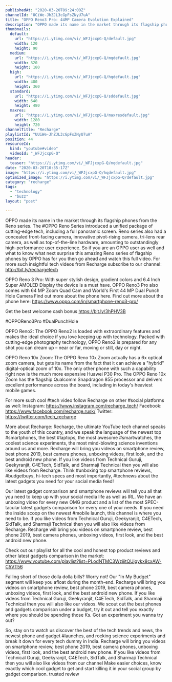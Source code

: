 ```yaml
---
publishedAt: "2020-03-20T09:24:00Z"
channelId: "UCiWe-JhZJL3cGpFsZNyU7uA"
title: "OPPO Reno3 Pro: 44MP Camera Evolution Explained"
description: "OPPO made its name in the market through its flagship phones from the Reno series. The #OPPO \nReno Series introduced a unified package of cutting-edge tech, including a full panoramic screen. Reno series also had a concealed front-facing camera, innovative pivot-rising camera, tri-lens rear camera, as well as top-of-the-line hardware, amounting to outstandingly high-performance user experience. \nSo if you are an OPPO user as well and what to know what next surprise this amazing Reno series of flagship phones by OPPO has for you then go ahead and watch this full video. For more such insightful tech videos from Recharge subscribe to our channel: http://bit.ly/rechargetech\n\nOPPO Reno 3 Pro: With super stylish design, gradient colors and 6.4 Inch Super AMOLED Display the device is a must have. OPPO Reno3 Pro also comes with 64 MP Zoom Quad Cam and World's First 44 MP Dual Punch Hole Camera Find out more about the phone here. Find out more about the phone here: https://www.oppo.com/in/smartphone-reno3-pro/\n\nGet the best welcome cash bonus https://bit.ly/3hPHV3B\n\n#OPPOReno3Pro #DualPunchHole\n\nOPPO Reno2: The OPPO Reno2 is loaded with extraordinary features and makes the ideal choice if you love keeping up with technology. Packed with cutting-edge photography technology, OPPO Reno2 is prepared for any shot you can dream up – near or far, moving or still, day or night.\n\nOPPO Reno 10x Zoom: The OPPO Reno 10x Zoom actually has a 6x optical zoom camera, but gets its name from the fact that it can achieve a \"hybrid\" digital-optical zoom of 10x. The only other phone with such a capability right now is the much more expensive Huawei P30 Pro. The OPPO Reno 10x Zoom has the flagship Qualcomm Snapdragon 855 processor and delivers excellent performance across the board, including in today's heaviest mobile games.\n\nFor more such cool #tech video follow Recharge on other #social platforms as well: Instagram: https://www.instagram.com/recharge_tech/ \nFacebook: https://www.facebook.com/recharge.rusk/ \nTwitter: https://twitter.com/tech_recharge\n\nMore about Recharge: Recharge, the ultimate YouTube tech channel speaks to the youth of this country, and we speak the language of the newest top #smartphones, the best #laptops, the most awesome #smartwatches, the coolest science experiments, the most mind-blowing science inventions around us and more. Recharge will bring you videos on smartphone review, best phone 2019, best camera phones, unboxing videos, first look, and the best android new phone. If you like videos from Technical Guruji, Geekyranjit, C4ETech, SidTalk, and Sharmaji Technical then you will also like videos from Recharge. Think #unboxing top smartphone reviews, #budgetbuys, hi-tech specs and most importantly, #technews about the latest gadgets you need for your social media feed! \n\nOur latest gadget comparison and smartphone reviews will tell you all that you need to keep up with your social media life as well as IRL. We have an unboxing video for every new OMG product and a list of the most SPEC-tacular latest gadgets comparison for every one of your needs. If you need the inside scoop on the newest #mobile launch, this channel is where you need to be. If you like videos from Technical Guruji, Geekyranjit, C4ETech, SidTalk, and Sharmaji Technical then you will also like videos from Recharge. Recharge will bring you videos on smartphone review, best phone 2019, best camera phones, unboxing videos, first look, and the best android new phone.\n\nCheck out our playlist for all the cool and honest top product reviews and other latest gadgets comparison in the market: https://www.youtube.com/playlist?list=PLodNTMC3WzjjitQUjqykx8cxAW-C5VT56\n \nFalling short of those dolla dolla bills? Worry not! Our \"In My Budget\" segment will keep you afloat during the month-end. Recharge will bring you videos on smartphone review, best phone 2019, best camera phones, unboxing videos, first look, and the best android new phone. If you like videos from Technical Guruji, Geekyranjit, C4ETech, SidTalk, and Sharmaji Technical then you will also like our videos. We scout out the best phones and gadgets comparison under a budget, try it out and tell you exactly where you should be spending those Ks. Got an experiment you wanna try out? \n\n\nSo, stay on to watch us discover the best of the tech trends and news, the newest phone and gadget #launches, and rocking science experiments and break it down for every tech dummy in India. Recharge will bring you videos on smartphone review, best phone 2019, best camera phones, unboxing videos, first look, and the best android new phone. If you like videos from Technical Guruji, Geekyranjit, C4ETech, SidTalk, and Sharmaji Technical then you will also like videos from our channel Make easier choices, know exactly which cool gadget to get and start killing it in your social group by gadget comparison. trusted review"
thumbnails:
  default:
    url: "https://i.ytimg.com/vi/_WFJjcxpG-Q/default.jpg"
    width: 120
    height: 90
  medium:
    url: "https://i.ytimg.com/vi/_WFJjcxpG-Q/mqdefault.jpg"
    width: 320
    height: 180
  high:
    url: "https://i.ytimg.com/vi/_WFJjcxpG-Q/hqdefault.jpg"
    width: 480
    height: 360
  standard:
    url: "https://i.ytimg.com/vi/_WFJjcxpG-Q/sddefault.jpg"
    width: 640
    height: 480
  maxres:
    url: "https://i.ytimg.com/vi/_WFJjcxpG-Q/maxresdefault.jpg"
    width: 1280
    height: 720
channelTitle: "Recharge"
playlistId: "UUiWe-JhZJL3cGpFsZNyU7uA"
position: 44
resourceId:
  kind: "youtube#video"
  videoId: "_WFJjcxpG-Q"
header:
  teaser: "https://i.ytimg.com/vi/_WFJjcxpG-Q/mqdefault.jpg"
date: "2020-03-20T10:35:17Z"
image: "https://i.ytimg.com/vi/_WFJjcxpG-Q/hqdefault.jpg"
optimized_image: "https://i.ytimg.com/vi/_WFJjcxpG-Q/default.jpg"
category: "recharge"
tags:
  - "technology"
  - "buzz"
layout: "post"

---
```

OPPO made its name in the market through its flagship phones from the Reno series. The #OPPO 
Reno Series introduced a unified package of cutting-edge tech, including a full panoramic screen. Reno series also had a concealed front-facing camera, innovative pivot-rising camera, tri-lens rear camera, as well as top-of-the-line hardware, amounting to outstandingly high-performance user experience. 
So if you are an OPPO user as well and what to know what next surprise this amazing Reno series of flagship phones by OPPO has for you then go ahead and watch this full video. For more such insightful tech videos from Recharge subscribe to our channel: http://bit.ly/rechargetech

OPPO Reno 3 Pro: With super stylish design, gradient colors and 6.4 Inch Super AMOLED Display the device is a must have. OPPO Reno3 Pro also comes with 64 MP Zoom Quad Cam and World's First 44 MP Dual Punch Hole Camera Find out more about the phone here. Find out more about the phone here: https://www.oppo.com/in/smartphone-reno3-pro/

Get the best welcome cash bonus https://bit.ly/3hPHV3B

#OPPOReno3Pro #DualPunchHole

OPPO Reno2: The OPPO Reno2 is loaded with extraordinary features and makes the ideal choice if you love keeping up with technology. Packed with cutting-edge photography technology, OPPO Reno2 is prepared for any shot you can dream up – near or far, moving or still, day or night.

OPPO Reno 10x Zoom: The OPPO Reno 10x Zoom actually has a 6x optical zoom camera, but gets its name from the fact that it can achieve a "hybrid" digital-optical zoom of 10x. The only other phone with such a capability right now is the much more expensive Huawei P30 Pro. The OPPO Reno 10x Zoom has the flagship Qualcomm Snapdragon 855 processor and delivers excellent performance across the board, including in today's heaviest mobile games.

For more such cool #tech video follow Recharge on other #social platforms as well: Instagram: https://www.instagram.com/recharge_tech/ 
Facebook: https://www.facebook.com/recharge.rusk/ 
Twitter: https://twitter.com/tech_recharge

More about Recharge: Recharge, the ultimate YouTube tech channel speaks to the youth of this country, and we speak the language of the newest top #smartphones, the best #laptops, the most awesome #smartwatches, the coolest science experiments, the most mind-blowing science inventions around us and more. Recharge will bring you videos on smartphone review, best phone 2019, best camera phones, unboxing videos, first look, and the best android new phone. If you like videos from Technical Guruji, Geekyranjit, C4ETech, SidTalk, and Sharmaji Technical then you will also like videos from Recharge. Think #unboxing top smartphone reviews, #budgetbuys, hi-tech specs and most importantly, #technews about the latest gadgets you need for your social media feed! 

Our latest gadget comparison and smartphone reviews will tell you all that you need to keep up with your social media life as well as IRL. We have an unboxing video for every new OMG product and a list of the most SPEC-tacular latest gadgets comparison for every one of your needs. If you need the inside scoop on the newest #mobile launch, this channel is where you need to be. If you like videos from Technical Guruji, Geekyranjit, C4ETech, SidTalk, and Sharmaji Technical then you will also like videos from Recharge. Recharge will bring you videos on smartphone review, best phone 2019, best camera phones, unboxing videos, first look, and the best android new phone.

Check out our playlist for all the cool and honest top product reviews and other latest gadgets comparison in the market: https://www.youtube.com/playlist?list=PLodNTMC3WzjjitQUjqykx8cxAW-C5VT56
 
Falling short of those dolla dolla bills? Worry not! Our "In My Budget" segment will keep you afloat during the month-end. Recharge will bring you videos on smartphone review, best phone 2019, best camera phones, unboxing videos, first look, and the best android new phone. If you like videos from Technical Guruji, Geekyranjit, C4ETech, SidTalk, and Sharmaji Technical then you will also like our videos. We scout out the best phones and gadgets comparison under a budget, try it out and tell you exactly where you should be spending those Ks. Got an experiment you wanna try out? 


So, stay on to watch us discover the best of the tech trends and news, the newest phone and gadget #launches, and rocking science experiments and break it down for every tech dummy in India. Recharge will bring you videos on smartphone review, best phone 2019, best camera phones, unboxing videos, first look, and the best android new phone. If you like videos from Technical Guruji, Geekyranjit, C4ETech, SidTalk, and Sharmaji Technical then you will also like videos from our channel Make easier choices, know exactly which cool gadget to get and start killing it in your social group by gadget comparison. trusted review